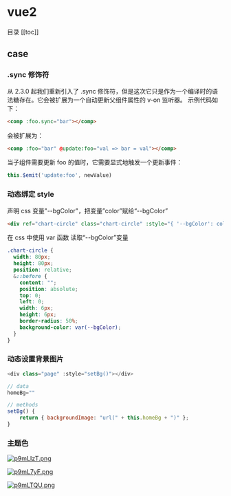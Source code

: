 # vue2

目录
[[toc]]

## case

### .sync 修饰符

从 2.3.0 起我们重新引入了 .sync 修饰符，但是这次它只是作为一个编译时的语法糖存在。它会被扩展为一个自动更新父组件属性的 v-on 监听器。
示例代码如下：

```html
<comp :foo.sync="bar"></comp>
```

会被扩展为：

```html
<comp :foo="bar" @update:foo="val => bar = val"></comp>
```

当子组件需要更新 foo 的值时，它需要显式地触发一个更新事件：

```js
this.$emit('update:foo', newValue)
```

### 动态绑定 style

声明 css 变量"--bgColor"，把变量”color”赋给“--bgColor”

```html
<div ref="chart-circle" class="chart-circle" :style="{ '--bgColor': color }"></div>
```

在 css 中使用 var 函数 读取“--bgColor”变量

```css
.chart-circle {
  width: 80px;
  height: 80px;
  position: relative;
  &::before {
    content: "";
    position: absolute;
    top: 0;
    left: 0;
    width: 6px;
    height: 6px;
    border-radius: 50%;
    background-color: var(--bgColor);
  }
}
```

### 动态设置背景图片

```js
<div class="page" :style="setBg()"></div>

// data
homeBg=""

// methods
setBg() {
    return { backgroundImage: "url(" + this.homeBg + ")" };
}
```

### 主题色

[![p9mLIzT.png](https://s1.ax1x.com/2023/04/24/p9mLIzT.png)](https://imgse.com/i/p9mLIzT)

[![p9mL7yF.png](https://s1.ax1x.com/2023/04/24/p9mL7yF.png)](https://imgse.com/i/p9mL7yF)

[![p9mLTQU.png](https://s1.ax1x.com/2023/04/24/p9mLTQU.png)](https://imgse.com/i/p9mLTQU)